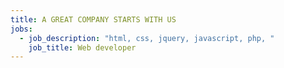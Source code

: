 ```yaml
---
title: A GREAT COMPANY STARTS WITH US
jobs:
  - job_description: "html, css, jquery, javascript, php, "
    job_title: Web developer
---
```

